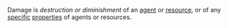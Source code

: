 Damage is *destruction or diminishment* of an [agent](https://github.com/gcassel/Modular-Organization-Terminology/blob/master/terms/agent.md) or [resource](https://github.com/gcassel/Modular-Organization-Terminology/blob/master/terms/resource.md), or of any [specific](https://github.com/gcassel/Modular-Organization-Terminology/blob/master/terms/specific.md) [properties](https://github.com/gcassel/Modular-Organization-Terminology/blob/master/terms/property.md) of agents or resources.
